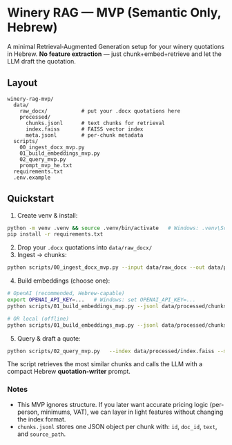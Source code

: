 # Winery RAG — MVP (Semantic Only, Hebrew)
A minimal Retrieval‑Augmented Generation setup for your winery quotations in Hebrew. **No feature extraction** — just chunk+embed+retrieve and let the LLM draft the quotation.

## Layout
```
winery-rag-mvp/
  data/
    raw_docx/           # put your .docx quotations here
    processed/
      chunks.jsonl      # text chunks for retrieval
      index.faiss       # FAISS vector index
      meta.jsonl        # per-chunk metadata
  scripts/
    00_ingest_docx_mvp.py
    01_build_embeddings_mvp.py
    02_query_mvp.py
    prompt_mvp_he.txt
  requirements.txt
  .env.example
```
## Quickstart
1) Create venv & install:
```bash
python -m venv .venv && source .venv/bin/activate   # Windows: .venv\Scripts\activate
pip install -r requirements.txt
```
2) Drop your `.docx` quotations into `data/raw_docx/`  
3) Ingest → chunks:
```bash
python scripts/00_ingest_docx_mvp.py --input data/raw_docx --out data/processed
```
4) Build embeddings (choose one):
```bash
# OpenAI (recommended, Hebrew-capable)
export OPENAI_API_KEY=...   # Windows: set OPENAI_API_KEY=...
python scripts/01_build_embeddings_mvp.py --jsonl data/processed/chunks.jsonl --out data/processed --provider openai --model text-embedding-3-large

# OR local (offline)
python scripts/01_build_embeddings_mvp.py --jsonl data/processed/chunks.jsonl --out data/processed --provider local --model sentence-transformers/paraphrase-multilingual-mpnet-base-v2
```
5) Query & draft a quote:
```bash
python scripts/02_query_mvp.py   --index data/processed/index.faiss --meta data/processed/meta.jsonl   --request "אירוח עבור 50 משתתפים באביב, פרגולה + אולם, משך 5 שעות, בופה, יין לפי בקבוק"   --topk 8 --gen_model gpt-4o
```
The script retrieves the most similar chunks and calls the LLM with a compact Hebrew **quotation-writer** prompt.

### Notes
- This MVP ignores structure. If you later want accurate pricing logic (per-person, minimums, VAT), we can layer in light features without changing the index format.
- `chunks.jsonl` stores one JSON object per chunk with: `id`, `doc_id`, `text`, and `source_path`.
